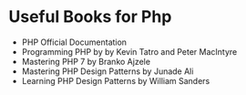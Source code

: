 # Useful Books for Php
- PHP Official Documentation
- Programming PHP by by Kevin Tatro and Peter MacIntyre
- Mastering PHP 7 by Branko Ajzele
- Mastering PHP Design Patterns by Junade Ali
- Learning PHP Design Patterns by William Sanders
